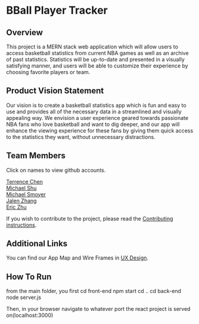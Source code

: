 # BBall Player Tracker

## Overview
This project is a MERN stack web application which will allow users to access basketball statistics from current NBA games as well as an archive of past statistics. Statistics will be up-to-date and presented in a visually satisfying manner, and users will be able to customize their experience by choosing favorite players or team. 

## Product Vision Statement
Our vision is to create a basketball statistics app which is fun and easy to use and provides all of the necessary data in a streamlined and visually appealing way. We envision a user experience geared towards passionate NBA fans who love basketball and want to dig deeper, and our app will enhance the viewing experience for these fans by giving them quick access to the statistics they want, without unnecessary distractions.

## Team Members
Click on names to view github accounts.

[Terrence Chen](https://github.com/tchen0125)\
[Michael Shu](https://github.com/michael-shu)\
[Michael Smoyer](https://github.com/mksmoyer)\
[Jalen Zhang](https://github.com/jialinzhang010)\
[Eric Zhu](https://github.com/Erikccc)

If you wish to contribute to the project, please read the [Contributing instructions](./CONTRIBUTING.md).

## Additional Links
You can find our App Map and Wire Frames in [UX Design](./UX-DESIGN.md).

## How To Run
from the main folder, you first
cd front-end
npm start
cd ..
cd back-end
node server.js

Then, in your browser navigate to whatever port the react project is served on(localhost:3000)

